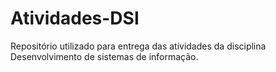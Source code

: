 # Atividades-DSI
Repositório utilizado para entrega das atividades da disciplina Desenvolvimento de sistemas de informação.
